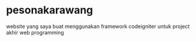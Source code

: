 # pesonakarawang
website yang saya buat menggunakan framework codeigniter untuk project akhir web programming
